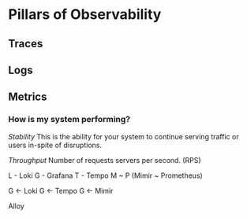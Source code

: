 # Pillars of Observability

## Traces
## Logs
## Metrics

### How is my system performing?
_Stability_
This is the ability for your system to continue serving traffic or users
in-spite of disruptions.

_Throughput_
Number of requests servers per second. (RPS)

L - Loki
G - Grafana
T - Tempo
M ~ P (Mimir ~ Prometheus)

G <- Loki
G <- Tempo
G <- Mimir

Alloy
